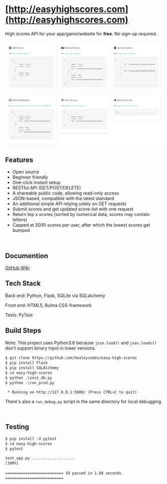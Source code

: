 # [http://easyhighscores.com](http://easyhighscores.com)

High scores API for your app/game/website for <b>free</b>. No sign-up required.

![alt text](https://github.com/healeycodes/easy-high-scores/blob/master/easy_high_scores/static/img/basic-routes.png "Basic routes for easy high scores")

## Features

* Open source
* Beginner friendly
* One-click instant setup
* RESTful API (GET/POST/DELETE)
* A shareable public code, allowing read-only access
* JSON-based, compatible with the latest standard
* An additional simple API relying solely on GET requests
* Submit scores and get updated score-list with one request
* Return top x scores (sorted by numerical data, scores may contain letters)
* Capped at 2000 scores per user, after which the lowest scores get bumped

<br>

## Documention

[GitHub Wiki](https://github.com/healeycodes/easy-high-scores/wiki/easy-high-scores-API)

## Tech Stack

Back end: Python, Flask, SQLite via SQLalchemy

Front end: HTML5, Bulma CSS-framework

Tests: PyTest

## Build Steps

Note: This project uses Python3.6 because ```json.load()``` and ```json.loads()``` don't support binary input in lower versions.

```
$ git clone https://github.com/healeycodes/easy-high-scores
$ pip install Flask
$ pip install SQLAlchemy
$ cd easy-high-scores
$ python .\init_db.py
$ python .\run_prod.py
```

```
 * Running on http://127.0.0.1:5000/ (Press CTRL+C to quit)
```

There's also a ```run_debug.py``` script in the same directory for local debugging.

<br>

 ## Testing

 ```
 $ pip install -U pytest
 $ cd easy-high-scores
 $ pytest
 ```

 ```
test_app.py ...................                                          [100%]

========================== 19 passed in 1.60 seconds ==========================
```
